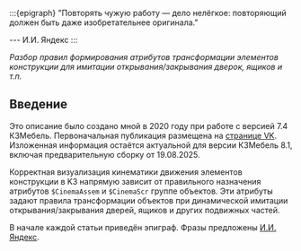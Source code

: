 :::{epigraph}
"Повторять чужую работу — дело нелёгкое: повторяющий должен быть даже изобретательнее оригинала."

--- И.И. Яндекс
:::

*Разбор правил формирования атрибутов трансформации элементов конструкции для имитации открывания/закрывания дверок, ящиков и т.п.*

## Введение

Это описание было создано мной в 2020 году при работе с версией 7.4 К3Мебель. Первоначальная публикация размещена на [странице VK](https://vk.com/@6487571-cinema-chast-1). Изложенная информация остаётся актуальной для версии К3Мебель 8.1, включая предварительную сборку от 19.08.2025.

Корректная визуализация кинематики движения элементов конструкции в K3 напрямую зависит от правильного назначения атрибутов `$CinemaAssem` и `$CinemaScr` группе объектов. Эти атрибуты задают правила трансформации объектов при динамической имитации открывания/закрывания дверей, ящиков и других подвижных частей.

В начале каждой статьи приведён эпиграф. Фразы предложены [И.И. Яндекс](https://yandex.ru/).
